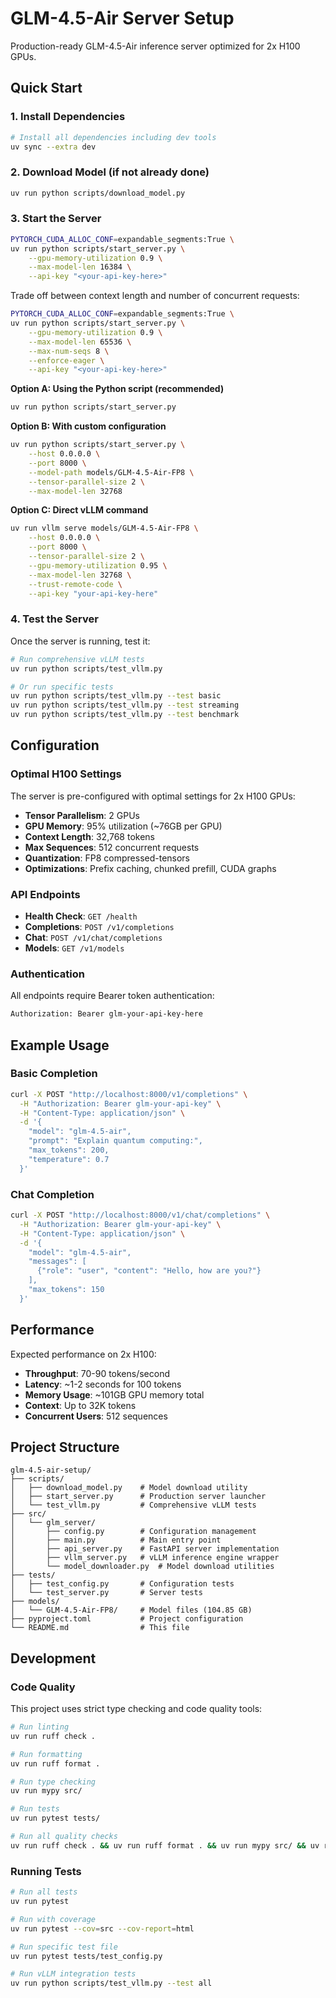 # GLM-4.5-Air Server Setup

Production-ready GLM-4.5-Air inference server optimized for 2x H100 GPUs.

## Quick Start

### 1. Install Dependencies

```bash
# Install all dependencies including dev tools
uv sync --extra dev
```

### 2. Download Model (if not already done)

```bash
uv run python scripts/download_model.py
```

### 3. Start the Server


```bash
PYTORCH_CUDA_ALLOC_CONF=expandable_segments:True \
uv run python scripts/start_server.py \
    --gpu-memory-utilization 0.9 \
    --max-model-len 16384 \
    --api-key "<your-api-key-here>"
```

Trade off between context length and number of concurrent requests:
```bash
PYTORCH_CUDA_ALLOC_CONF=expandable_segments:True \
uv run python scripts/start_server.py \
    --gpu-memory-utilization 0.9 \
    --max-model-len 65536 \
    --max-num-seqs 8 \
    --enforce-eager \
    --api-key "<your-api-key-here>"
```

**Option A: Using the Python script (recommended)**
```bash
uv run python scripts/start_server.py
```

**Option B: With custom configuration**
```bash
uv run python scripts/start_server.py \
    --host 0.0.0.0 \
    --port 8000 \
    --model-path models/GLM-4.5-Air-FP8 \
    --tensor-parallel-size 2 \
    --max-model-len 32768
```

**Option C: Direct vLLM command**
```bash
uv run vllm serve models/GLM-4.5-Air-FP8 \
    --host 0.0.0.0 \
    --port 8000 \
    --tensor-parallel-size 2 \
    --gpu-memory-utilization 0.95 \
    --max-model-len 32768 \
    --trust-remote-code \
    --api-key "your-api-key-here"
```

### 4. Test the Server

Once the server is running, test it:

```bash
# Run comprehensive vLLM tests
uv run python scripts/test_vllm.py

# Or run specific tests
uv run python scripts/test_vllm.py --test basic
uv run python scripts/test_vllm.py --test streaming
uv run python scripts/test_vllm.py --test benchmark
```

## Configuration

### Optimal H100 Settings

The server is pre-configured with optimal settings for 2x H100 GPUs:

- **Tensor Parallelism**: 2 GPUs
- **GPU Memory**: 95% utilization (~76GB per GPU)
- **Context Length**: 32,768 tokens
- **Max Sequences**: 512 concurrent requests
- **Quantization**: FP8 compressed-tensors
- **Optimizations**: Prefix caching, chunked prefill, CUDA graphs

### API Endpoints

- **Health Check**: `GET /health`
- **Completions**: `POST /v1/completions`
- **Chat**: `POST /v1/chat/completions`
- **Models**: `GET /v1/models`

### Authentication

All endpoints require Bearer token authentication:
```bash
Authorization: Bearer glm-your-api-key-here
```

## Example Usage

### Basic Completion
```bash
curl -X POST "http://localhost:8000/v1/completions" \
  -H "Authorization: Bearer glm-your-api-key" \
  -H "Content-Type: application/json" \
  -d '{
    "model": "glm-4.5-air",
    "prompt": "Explain quantum computing:",
    "max_tokens": 200,
    "temperature": 0.7
  }'
```

### Chat Completion
```bash
curl -X POST "http://localhost:8000/v1/chat/completions" \
  -H "Authorization: Bearer glm-your-api-key" \
  -H "Content-Type: application/json" \
  -d '{
    "model": "glm-4.5-air",
    "messages": [
      {"role": "user", "content": "Hello, how are you?"}
    ],
    "max_tokens": 150
  }'
```

## Performance

Expected performance on 2x H100:
- **Throughput**: 70-90 tokens/second
- **Latency**: ~1-2 seconds for 100 tokens
- **Memory Usage**: ~101GB GPU memory total
- **Context**: Up to 32K tokens
- **Concurrent Users**: 512 sequences

## Project Structure

```
glm-4.5-air-setup/
├── scripts/
│   ├── download_model.py    # Model download utility
│   ├── start_server.py      # Production server launcher
│   └── test_vllm.py         # Comprehensive vLLM tests
├── src/
│   └── glm_server/
│       ├── config.py        # Configuration management
│       ├── main.py          # Main entry point
│       ├── api_server.py    # FastAPI server implementation
│       ├── vllm_server.py   # vLLM inference engine wrapper
│       └── model_downloader.py  # Model download utilities
├── tests/
│   ├── test_config.py       # Configuration tests
│   └── test_server.py       # Server tests
├── models/
│   └── GLM-4.5-Air-FP8/     # Model files (104.85 GB)
├── pyproject.toml           # Project configuration
└── README.md                # This file
```

## Development

### Code Quality

This project uses strict type checking and code quality tools:

```bash
# Run linting
uv run ruff check .

# Run formatting
uv run ruff format .

# Run type checking
uv run mypy src/

# Run tests
uv run pytest tests/

# Run all quality checks
uv run ruff check . && uv run ruff format . && uv run mypy src/ && uv run pytest tests/
```

### Running Tests

```bash
# Run all tests
uv run pytest

# Run with coverage
uv run pytest --cov=src --cov-report=html

# Run specific test file
uv run pytest tests/test_config.py

# Run vLLM integration tests
uv run python scripts/test_vllm.py --test all
```